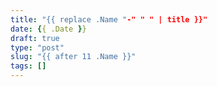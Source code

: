 ```yaml
---
title: "{{ replace .Name "-" " " | title }}"
date: {{ .Date }}
draft: true
type: "post"
slug: "{{ after 11 .Name }}"
tags: []
---
```




<!--more-->  

